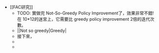 - [[FAC研究]]
	- TODO: 實做完 Not-So-Greedy Policy Improvement了，效果非常不錯! 在 10*12的迷宮上，它需要比 greedy policy improvement 2倍的迭代次數。
	- ||Not so greedy|Greedy|
	- 接下來，
	-
	-